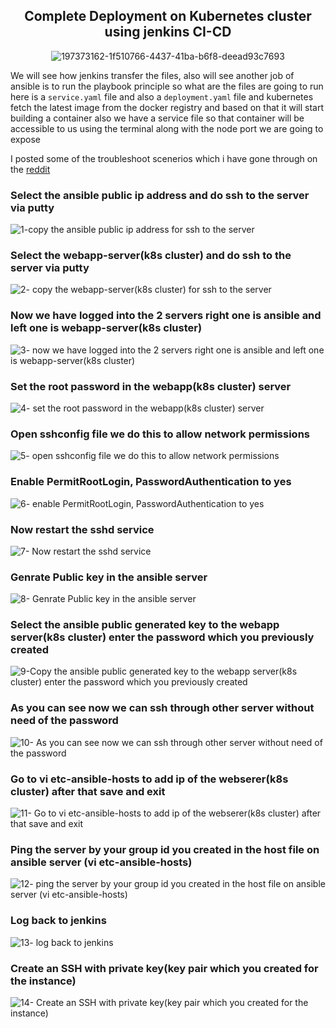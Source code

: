 <div align="center">

## Complete Deployment on Kubernetes cluster using jenkins CI-CD

![197373162-1f510766-4437-41ba-b6f8-deead93c7693](https://user-images.githubusercontent.com/58173938/197495878-0be968d0-2c33-4c26-b6fb-5a20b825c646.png)

</div>

We will see how jenkins transfer the files, also will see another job of ansible is to run the 
playbook principle so what are the files are going to run here is a `service.yaml` 
file and also a `deployment.yaml` file and kubernetes fetch the latest image 
from the docker registry and based on that it will start building a container 
also we have a service file so that container will be accessible to us using 
the terminal along with the node port we are going to expose 

I posted some of the troubleshoot scenerios which i have gone through on the [reddit](https://www.reddit.com/user/Mohanse7)

### Select the ansible public ip address and do ssh to the server via putty

![1-copy the ansible public ip address for ssh to the server](https://user-images.githubusercontent.com/58173938/197496057-5928e3fd-6a9d-42fb-bc6e-e38248031e1b.png)

### Select the webapp-server(k8s cluster) and do ssh to the server via putty

![2- copy the webapp-server(k8s cluster) for ssh to the server](https://user-images.githubusercontent.com/58173938/197496329-a5e59924-728c-4af2-aad1-ae2d57e42ab6.png)
 
### Now we have logged into the 2 servers right one is ansible and left one is webapp-server(k8s cluster)

![3- now we have logged into the 2 servers right one is ansible and left one is webapp-server(k8s cluster)](https://user-images.githubusercontent.com/58173938/197496413-248dee66-e90c-4703-ac65-844f083a1847.png)

### Set the root password in the webapp(k8s cluster) server

![4- set the root password in the webapp(k8s cluster) server](https://user-images.githubusercontent.com/58173938/197496499-8eef533a-718b-41a3-948c-16be6f431a01.png)

### Open sshconfig file we do this to allow network permissions

![5- open sshconfig file we do this to allow network permissions](https://user-images.githubusercontent.com/58173938/197496657-4604368b-b03d-4ca2-9b7d-002447aa496b.png)

### Enable PermitRootLogin, PasswordAuthentication to yes

![6- enable PermitRootLogin, PasswordAuthentication to yes](https://user-images.githubusercontent.com/58173938/197496738-aae168a7-b3e6-4874-b527-239d633ebef5.png)

### Now restart the sshd service 

![7- Now restart the sshd service ](https://user-images.githubusercontent.com/58173938/197496900-e7cd5063-978a-43cd-ad3b-36d7d6f76750.png)

### Genrate Public key in the ansible server

![8- Genrate Public key in the ansible server](https://user-images.githubusercontent.com/58173938/197497206-73336fd5-5e9d-4f80-ae77-d5200e89a14c.png)

### Select the ansible public generated key to the webapp server(k8s cluster) enter the password which you previously created

![9-Copy the ansible public generated key to the webapp server(k8s cluster) enter the password which you previously created](https://user-images.githubusercontent.com/58173938/197497331-5cb625d3-b9c3-4368-a2bc-0deac37a7b91.png)

### As you can see now we can ssh through other server without need of the password

![10- As you can see now we can ssh through other server without need of the password](https://user-images.githubusercontent.com/58173938/197497403-7575a61d-f475-4ff0-b0bd-77954959f8da.png)

### Go to vi etc-ansible-hosts to add ip of the webserer(k8s cluster) after that save and exit

![11- Go to vi etc-ansible-hosts to add ip of the webserer(k8s cluster) after that save and exit](https://user-images.githubusercontent.com/58173938/197497524-896af191-9bdf-4bc6-80c4-7c06942e357c.png)

### Ping the server by your group id you created in the host file on ansible server (vi etc-ansible-hosts)

![12- ping the server by your group id you created in the host file on ansible server (vi etc-ansible-hosts)](https://user-images.githubusercontent.com/58173938/197497588-7968013d-22e9-4751-aaea-668fbb1f9914.png)

### Log back to jenkins

![13- log back to jenkins](https://user-images.githubusercontent.com/58173938/197497643-443116f1-6cb1-4b1e-bafb-1f36c3b59921.png)

### Create an SSH with private key(key pair which you created for the instance)

![14- Create an SSH with private key(key pair which you created for the instance)](https://user-images.githubusercontent.com/58173938/197497711-8e011924-8b74-4ce6-b50f-c9d8563a2fae.png)




